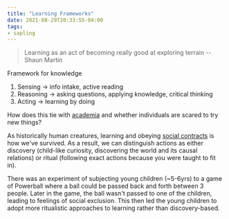 ```yaml
---
title: "Learning Frameworks"
date: 2021-08-29T20:33:55-04:00
tags:
- sapling
---
```


> Learning as an act of becoming really good at exploring terrain -- Shaun Martin

Framework for knowledge
1.  Sensing → info intake, active reading
2.  Reasoning → asking questions, applying knowledge, critical thinking
3.  Acting → learning by doing

How does this tie with [academia](thoughts/academia.md) and whether individuals are scared to try new things?

As historically human creatures, learning and obeying [social contracts](thoughts/social%20contracts.md) is how we've survived. As a result, we can distinguish actions as either discovery (child-like curiosity, discovering the world and its causal relations) or ritual (following exact actions because you were taught to fit in).

There was an experiment of subjecting young children (~5-6yrs) to a game of Powerball where a ball could be passed back and forth between 3 people. Later in the game, the ball wasn't passed to one of the children, leading to feelings of social exclusion. This then led the young children to adopt more ritualistic approaches to learning rather than discovery-based.